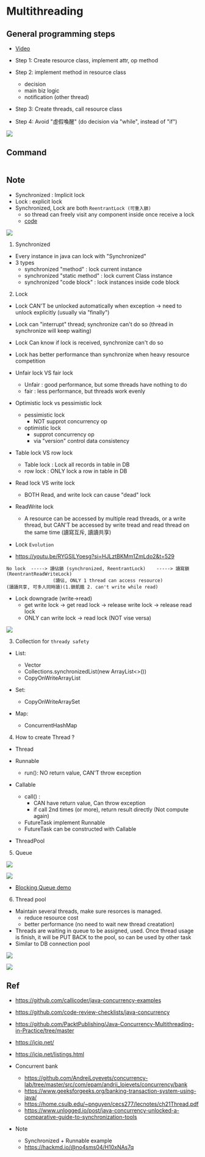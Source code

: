 # Multithreading

## General programming steps

- [Video](https://youtu.be/Qxj3CXqh4Wk?si=zoFHx85gSB6tUZVT&t=575)

- Step 1: Create resource class, implement attr, op method
- Step 2: implement method in resource class
	- decision
	- main biz logic
	- notification (other thread)
- Step 3: Create threads, call resource class
- Step 4: Avoid "虛假喚醒" (do decision via "while", instead of "if")

<p ><img src ="https://github.com/yennanliu/JavaHelloWorld/blob/main/doc/pic/spurious_wakeup.png"></p>

## Command

```bash
```

## Note

- Synchronized : Implicit lock
- Lock : explicit lock
- Synchronized, Lock are both `ReentrantLock (可重入鎖)`
	- so thread can freely visit any component inside once receive a lock
	- [code](https://github.com/yennanliu/JavaHelloWorld/blob/main/dev_projects/multithreading/Multithreading/src/main/java/com/yen/atguigu/lock/course20/SyncLockDemo.java#L24)

<p ><img src ="https://github.com/yennanliu/JavaHelloWorld/blob/main/doc/pic/ReentrantLock.png"></p>

1) Synchronized

- Every instance in java can lock with "Synchronized" 
- 3 types
	- synchronized "method" : lock current instance 
	- synchronized "static method" : lock current Class instance 
	- synchronized "code block" : lock instances inside code block

2) Lock

- Lock CAN'T be unlocked automatically when exception -> need to unlock explicitly (usually via "finally")
- Lock can "interrupt" thread; synchronize can't do so (thread in synchronize will keep waiting)
- Lock Can know if lock is received, synchronize can't do so
- Lock has better performance than synchronize when heavy resource competition

- Unfair lock VS fair lock
	- Unfair : good performance, but some threads have nothing to do
	- fair : less performance, but threads work evenly

- Optimistic lock vs pessimistic lock
	- pessimistic lock
		- NOT supprot concurrency op
	- optimistic lock
		- supprot concurrency op
		- via "version" control data consistency

- Table lock VS row lock
	- Table lock : Lock all records in table in DB
	- row lock : ONLY lock a row in table in DB

- Read lock VS write lock
	- BOTH Read, and write lock can cause "dead" lock

- ReadWrite lock
	- A resource can be accessed by multiple read threads, or a write thread, but CAN'T be accessed by write tread and read thread on the same time (讀寫互斥, 讀讀共享)

- Lock `Evolution`
- https://youtu.be/RYGSlLYoesg?si=HJLztBKMm1ZmLdo2&t=529
```
No lock  -----> 讀佔鎖 (synchronized, ReentrantLock)    -----> 讀寫鎖 (ReentrantReadWriteLock)
                 (讀佔, ONLY 1 thread can access resource)            (讀讀共享, 可多人同時讀)(1.鎖飢餓 2. can't write while read)
```

- Lock downgrade (write->read)
	- get write lock -> get read lock -> release write lock -> release read lock
	- ONLY can write lock -> read lock (NOT vise versa)

<p ><img src ="https://github.com/yennanliu/JavaHelloWorld/blob/main/doc/pic/lock_downgrade.png"></p>


3) Collection for `thready safety`

- List:
	- Vector
	- Collections.synchronizedList(new ArrayList<>())
	- CopyOnWriteArrayList

- Set:
	- CopyOnWriteArraySet
	
- Map:
	- ConcurrentHashMap

4) How to create Thread ?

- Thread

- Runnable
	- run(): NO return value, CAN'T throw exception

- Callable
	- call() : 
		- CAN have return value, Can throw exception
		- if call 2nd times (or more), return result directly (Not compute again)
	- FutureTask implement Runnable
	- FutureTask can be constructed with Callable

- ThreadPool

5) Queue

<p ><img src ="https://github.com/yennanliu/JavaHelloWorld/blob/main/doc/pic/block_queue_method.png"></p>

<p ><img src ="https://github.com/yennanliu/JavaHelloWorld/blob/main/doc/pic/block_queue.png"></p>

- [Blocking Queue demo](https://github.com/yennanliu/JavaHelloWorld/blob/main/dev_projects/multithreading/Multithreading/src/main/java/com/yen/atguigu/queue/course35/BlockingQueueDemo.java)


6) Thread pool

- Maintain several threads, make sure resorces is managed.
	- reduce resource cost
	- better performance (no need to wait new thread creatation)
- Threads are waiting in queue to be assigned, used. Once thread usage is finish, it will be PUT BACK to the pool, so can be used by other task
- Similar to DB connection pool

<p ><img src ="https://github.com/yennanliu/JavaHelloWorld/blob/main/doc/pic/thread_pool_class.png"></p>

<p ><img src ="https://github.com/yennanliu/JavaHelloWorld/blob/main/doc/pic/thread_pool_class_2.png"></p>


## Ref

- https://github.com/callicoder/java-concurrency-examples
- https://github.com/code-review-checklists/java-concurrency

- https://github.com/PacktPublishing/Java-Concurrency-Multithreading-in-Practice/tree/master
- https://jcip.net/
- https://jcip.net/listings.html

- Concurrent bank

	- https://github.com/AndreiLoyevets/concurrency-lab/tree/master/src/com/epam/andrii_loievets/concurrency/bank
	- https://www.geeksforgeeks.org/banking-transaction-system-using-java/
	- https://home.csulb.edu/~pnguyen/cecs277/lecnotes/ch21Thread.pdf
	- https://www.unlogged.io/post/java-concurrency-unlocked-a-comparative-guide-to-synchronization-tools


- Note
	- Synchronized + Runnable example
	- https://hackmd.io/@no4sms04/H10xNAs7q